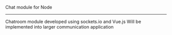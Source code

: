 Chat module for Node
________________________

Chatroom module developed using sockets.io and Vue.js
Will be implemented into larger communication application
